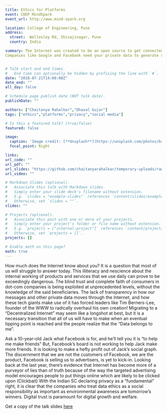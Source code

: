 ```yaml
---
title: Ethics for Platforms
event: COEP MindSpark
event_url: http://www.mind-spark.org

location: College of Engineering, Pune
address:
  street:  Wellesley Rd, Shivajinagar, Pune
  country: India

summary: The Internet was created to be an open source to get connected to the rest of the world, to share information and bring the world closer. Looking at how we have gone through these years, the Internet has just become a business model. The Internet community is getting wrongly influenced. The government of America has challenged the net neutrality principles.
Companies like Google and Facebook need your private data to generate revenue out of advertisements which is their only source of income. This revenue is invested in improving the user experience and Internet services. But on the other hand they are challenging the Internet ethics. So it is up to the user whether to choose the services which track private data but provide efficient performance or to rely on other services with a bit of degradation in performance. We need a strong association with the authority to challenge everyone who attempts to break the integrity of the Internet. The power of the Internet community can break through all the hindrances. It is just about bringing people together and expanding this community of people sharing the same views on ‘Internet Ethics.’ We need to take strong actions to revert the Internet to days where it was an open, conducive medium to share and express.


# Talk start and end times.
#   End time can optionally be hidden by prefixing the line with `#`.
date: "2018-07-21T14:00:00Z"
date_end: ""
all_day: false

# Schedule page publish date (NOT talk date).
publishDate: ""

authors: ["Chaitanya Rahalkar","Dhaval Gujar"]
tags: ["ethics","platforms","privacy","social media"]

# Is this a featured talk? (true/false)
featured: false

image:
  caption: 'Image credit: [**Unsplash**](https://unsplash.com/photos/bzdhc5b3Bxs)'
  focal_point: Right

links: 
url_code: ""
url_pdf: ""
url_slides: "https://github.com/chaitanyarahalkar/temporary-uploads/raw/master/Ethics-Privacy.pdf"
url_video: ""

# Markdown Slides (optional).
#   Associate this talk with Markdown slides.
#   Simply enter your slide deck's filename without extension.
#   E.g. `slides = "example-slides"` references `content/slides/example-slides.md`.
#   Otherwise, set `slides = ""`.
slides: ""

# Projects (optional).
#   Associate this post with one or more of your projects.
#   Simply enter your project's folder or file name without extension.
#   E.g. `projects = ["internal-project"]` references `content/project/deep-learning/index.md`.
#   Otherwise, set `projects = []`.
projects: []

# Enable math on this page?
math: true
---
```



How much does the Internet know about you? It is a question that most of us will struggle to answer today. This illiteracy and nescience about the internal working of products and services that we use daily can prove to be exceedingly dangerous. The blind trust and complete faith of consumers in dot-com companies is being exploited at unprecedented levels, without the knowledge of the said beneficiaries. The lack of transparency in how our messages and other private data moves through the Internet, and how these tech giants make use of it has forced leaders like Tim Berners-Lee, founder of the WWW to radically overhaul his own creation! Migrating to a “Decentralized Internet” may seem like a longshot at best, but it is a necessary transition that all of us will have to make when an eventual tipping point is reached and the people realize that the “Data belongs to me”. 

Ask a 10-year-old Jack what Facebook is for, and he’ll tell you it is “to help me make friends”
But, Facebook’s board is not working to help Jack make more friends. It is looking to make a hefty profit out of Jack’s social graph. The discernment that we are not the customers of Facebook, we are the product, Facebook is selling us to advertisers, is yet to kick-in.
Looking back at the last year, there’s evidence that Internet has become more of a purveyor of lies than of truth because of the way the targeted advertising model encourages people to put things online which are likely to be clicked upon (Clickbait)
With the Indian SC declaring privacy as a “fundamental” right, it is clear that the companies who treat data ethics as a social responsibility as important as environmental awareness are tomorrow’s winners. Digital trust is paramount for digital growth and welfare.

Get a copy of the talk slides [here](https://github.com/chaitanyarahalkar/temporary-uploads/raw/master/Ethics-Privacy.pdf)
